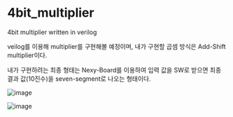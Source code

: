 # 4bit_multiplier
4bit multiplier written in verilog

veilog를 이용해 multiplier를 구현해볼 예정이며, 내가 구현할 곱셈 방식은 Add-Shift multiplier이다.

내가 구현하려는 최종 형태는 Nexy-Board를 이용하여 입력 값을 SW로 받으면 최종 결과 값(10진수)을 seven-segment로 나오는 형태이다.


![image](https://github.com/user-attachments/assets/990011bd-e2b7-4971-aa94-87dda040ba19)


![image](https://github.com/user-attachments/assets/c8b57a9d-90a5-43b0-b94e-a4fa2c35ee42)
